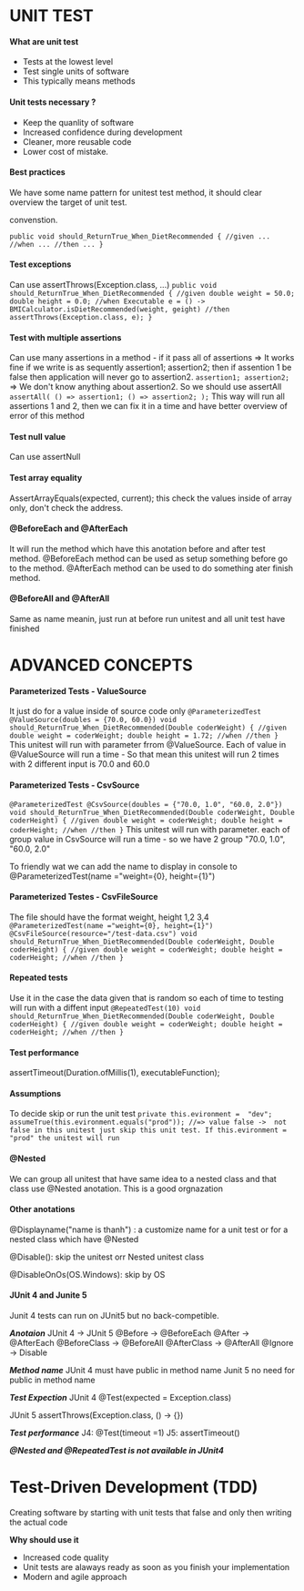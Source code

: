 # UNIT TEST
#### What are unit test
- Tests at the lowest level
- Test single units of software
- This typically means methods
#### Unit tests necessary ?
- Keep the quanlity of software
- Increased confidence during development
- Cleaner, more reusable code
- Lower cost of mistake.

#### Best practices
We have some name pattern for unitest test method, it should clear overview the target of unit test.

convenstion.

``
public void should_ReturnTrue_When_DietRecommended {
    //given
        ...
    //when
        ...
    //then
        ...
}
``

#### Test exceptions
Can use assertThrows(Exception.class, ...)
``
 public void should_ReturnTrue_When_DietRecommended {
    //given
        double weight = 50.0;
        double height = 0.0;
    //when
        Executable e = () -> BMICalculator.isDietRecommended(weight, geight)
    //then
       assertThrows(Exception.class, e);
}
``

#### Test with multiple assertions
Can use many assertions in a method - if it pass all of assertions => It works fine
if we write is as sequently assertion1; assertion2; then if assention 1 be false then application will never go to assertion2.
``
   assertion1;
    assertion2;
``
=> We don't know anything about assertion2. 
So we should use assertAll
``
 assertAll(
  () => assertion1;
  () => assertion2;
 );
``
This way will run all assertions 1 and 2, then we can fix it in a time and have better overview of error of this method

#### Test null value
Can use assertNull
#### Test array equality
AssertArrayEquals(expected, current); this check the values inside of array only, don't check the address.
#### @BeforeEach and @AfterEach
It will run the method which have this anotation before and after test method.
@BeforeEach method can be used as  setup something before go to the method.
@AfterEach method can be used to do something ater finish method.

#### @BeforeAll and @AfterAll
Same as name meanin, just run at before run unitest and all unit test have finished

# ADVANCED CONCEPTS

#### Parameterized Tests - ValueSource
It just do for a value inside of source code only
``
@ParameterizedTest
@ValueSource(doubles = {70.0, 60.0})
void should_ReturnTrue_When_DietRecommended(Double coderWeight) {
    //given
    double weight = coderWeight;
    double height = 1.72;
    //when
    //then
}
``
This unitest will run with parameter frrom @ValueSource. Each of value in @ValueSource will run a time - So that mean this unitest will run 2 times with 2 different input is 70.0 and 60.0

#### Parameterized Tests - CsvSource

``
@ParameterizedTest
@CsvSource(doubles = {"70.0, 1.0", "60.0, 2.0"})
void should_ReturnTrue_When_DietRecommended(Double coderWeight, Double coderHeight) {
    //given
    double weight = coderWeight;
    double height = coderHeight;
    //when
    //then
}
``
This unitest will run with parameter. each of group value in CsvSource will run a time - so we have 2 group "70.0, 1.0", "60.0, 2.0"

To friendly wat we can add the name to display in console to @ParameterizedTest(name ="weight={0}, height={1}")

#### Parameterized Testes - CsvFileSource
The file should have the format
weight, height
1,2
3,4
``
@ParameterizedTest(name ="weight={0}, height={1}")
@CsvFileSource(resource="/test-data.csv")
void should_ReturnTrue_When_DietRecommended(Double coderWeight, Double coderHeight) {
    //given
    double weight = coderWeight;
    double height = coderHeight;
    //when
    //then
}
``

#### Repeated tests
Use it in the case the data given that is random so each of time to testing will run with a diffent input
``
@RepeatedTest(10)
void should_ReturnTrue_When_DietRecommended(Double coderWeight, Double coderHeight) {
    //given
    double weight = coderWeight;
    double height = coderHeight;
    //when
    //then
}
``

#### Test performance
assertTimeout(Duration.ofMillis(1), executableFunction);

#### Assumptions
To decide skip or run the unit test
``
private this.evironment =  "dev";
assumeTrue(this.evironment.equals("prod")); //=> value false -> 
not false in this unitest just skip this unit test. If this.evironment = "prod" the unitest will run
``

#### @Nested
We can group all unitest that have same idea to a nested class and that class use @Nested anotation.
This is a good orgnazation

#### Other anotations
@Displayname("name is thanh") : a customize name for a unit test or for a nested class which have @Nested

@Disable(): skip the unitest orr Nested unitest class

@DisableOnOs(OS.Windows): skip by OS

#### JUnit 4 and Junite 5

Junit 4 tests can run on JUnit5 but no back-competible.

***Anotaion***
JUnit 4 -> JUnit 5
@Before -> @BeforeEach
@After -> @AfterEach
@BeforeClass -> @BeforeAll
@AfterClass -> @AfterAll
@Ignore -> Disable

***Method name***
JUnit 4 must have public in method name
Junit 5 no need for public in method name

***Test Expection***
JUnit 4
@Test(expected = Exception.class)

JUnit 5 
assertThrows(Exception.class, () -> {})

***Test performance***
J4: @Test(timeout =1)
J5: assertTimeout()

***@Nested and @RepeatedTest is not available in JUnit4***

# Test-Driven Development (TDD)
Creating software by starting with unit tests that false and only then writing the actual code

**Why should use it**
- Increased code quality
- Unit tests are alaways ready as soon as you finish your implementation
- Modern and agile approach